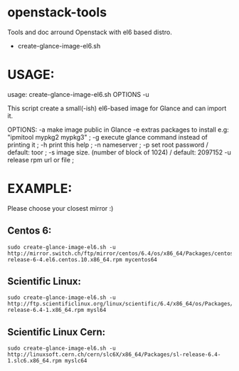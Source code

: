 openstack-tools
===============

Tools and doc arround Openstack with el6 based distro.

* create-glance-image-el6.sh

USAGE:
=======

usage: create-glance-image-el6.sh OPTIONS -u <url> <imagename>

This script create a small(-ish) el6-based image for Glance and can import it. 

OPTIONS:
   -a           make image public in Glance
   -e           extras packages to install e.g: "ipmitool mypkg2 mypkg3" ;
   -g           execute glance command instead of printing it ;
   -h           print this help ;
   -n           nameserver ;
   -p           set root password / default: toor ;
   -s           image size. (number of block of 1024) / default: 2097152
   -u           release rpm url or file ;

EXAMPLE:
========

Please choose your closest mirror :)

Centos 6:
---------

    sudo create-glance-image-el6.sh -u http://mirror.switch.ch/ftp/mirror/centos/6.4/os/x86_64/Packages/centos-release-6-4.el6.centos.10.x86_64.rpm mycentos64

Scientific Linux:
-----------------

    sudo create-glance-image-el6.sh -u http://ftp.scientificlinux.org/linux/scientific/6.4/x86_64/os/Packages/sl-release-6.4-1.x86_64.rpm mysl64

Scientific Linux Cern:
----------------------
    sudo create-glance-image-el6.sh -u http://linuxsoft.cern.ch/cern/slc6X/x86_64/Packages/sl-release-6.4-1.slc6.x86_64.rpm myslc64


